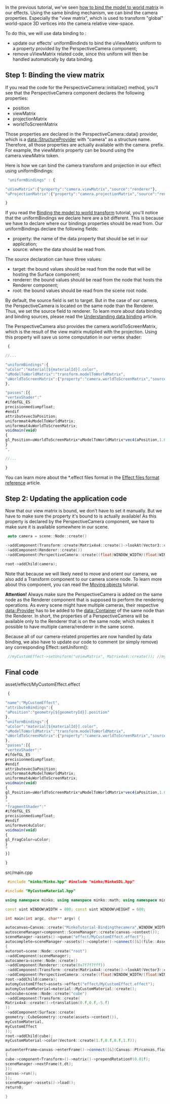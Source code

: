 In the previous tutorial, we've seen [how to bind the model to world matrix](Binding_the_model_to_world_transform.md) in our effects. Using the same binding mechanism, we can bind the camera properties. Especially the "view matrix", which is used to transform "global" world-space 3D vertices into the camera relative view-space.

To do this, we will use data binding to :

-   update our effects' uniformBindinds to bind the uViewMatrix uniform to a property provided by the PerspectiveCamera component;
-   remove uViewMatrix related code, since this uniform will then be handled automatically by data binding.

Step 1: Binding the view matrix
-------------------------------

If you read the code for the PerspectiveCamera::initialize() method, you'll see that the PerspectiveCamera component declares the following properties:

-   position
-   viewMatrix
-   projectionMatrix
-   worldToScreenMatrix

Those properties are declared in the PerspectiveCamera::data() provider, which is a [data::StructureProvider](data::StructureProvider) with "camera" as a structure name. Therefore, all those properties are actually available with the camera. prefix. For example, the viewMatrix property can be bound using the camera.viewMatrix token.

Here is how we can bind the camera transform and projection in our effect using uniformBindings:


```javascript
 "uniformBindings" : {

"uViewMatrix":{"property":"camera.viewMatrix","source":"renderer"},
"uProjectionMatrix":{"property":"camera.projectionMatrix","source":"renderer"}

} 
```


If you read the [Binding the model to world transform](Binding_the_model_to_world_transform.md) tutorial, you'll notice that the uniformBindings we declare here are a bit different. This is because we have to declare where our bindings properties should be read from. Our uniformBindings declare the following fields:

-   property: the name of the data property that should be set in our application;
-   source: where the data should be read from.

The source declaration can have three values:

-   target: the bound values should be read from the node that will be hosting the Surface component;
-   renderer: the bound values should be read from the node that hosts the Renderer component;
-   root: the bound values should be read from the scene root node.

By default, the source field is set to target. But in the case of our camera, the PerspectiveCamera is located on the same node than the Renderer. Thus, we set the source field to renderer. To learn more about data binding and binding sources, please read the [Understanding data binding](Understanding_data_binding.md) article.

The PerspectiveCamera also provides the camera.worldToScreenMatrix, which is the result of the view matrix mutiplied with the projection. Using this property will save us some computation in our vertex shader:


```javascript
 {

//...

"uniformBindings":{
"uColor":"material[${materialId}].color",
"uModelToWorldMatrix":"transform.modelToWorldMatrix",
"uWorldToScreenMatrix":{"property":"camera.worldToScreenMatrix","source":"renderer"}
},

"passes":[{
"vertexShader":"
#ifdefGL_ES
precisionmediumpfloat;
#endif
attributevec3aPosition;
uniformmat4uModelToWorldMatrix;
uniformmat4uWorldToScreenMatrix;
voidmain(void)
{
gl_Position=uWorldToScreenMatrix*uModelToWorldMatrix*vec4(aPosition,1.0);
}
",

//...

} 
```


You can learn more about the *.effect files format in the [Effect files format reference](Effect_files_format_reference.md) article.

Step 2: Updating the application code
-------------------------------------

Now that our view matrix is bound, we don't have to set it manually. But we have to make sure the property it's bound to is actually available! As this property is declared by the PerspectiveCamera component, we have to make sure it is available somewhere in our scene.


```cpp
 auto camera = scene::Node::create()

->addComponent(Transform::create(Matrix4x4::create()->lookAt(Vector3::create(),Vector3::create(-5.0f,5.0f,5.0f))))
->addComponent(Renderer::create())
->addComponent(PerspectiveCamera::create((float)WINDOW_WIDTH/(float)WINDOW_HEIGHT));

root->addChild(camera); 
```


Note that because we will likely need to move and orient our camera, we also add a Transform component to our camera scene node. To learn more about this component, you can read the [Moving objects](Moving_objects.md) tutorial.

**Attention!** Always make sure the PerspectiveCamera is added on the same node as the Renderer component that is supposed to perform the rendering operations. As every scene might have multiple cameras, their respective [data::Provider](data::Provider) has to be added to the [data::Container](data::Container) of the same node than the Renderer. In short, the properties of a PerspectiveCamera will be available only to the Renderer that is on the same node; which makes it possible to have multiple camera/renderer in the same scene.

Because all of our camera-related properties are now handled by data binding, we also have to update our code to comment (or simply remove) any corresponding Effect::setUniform():


```cpp
 //myCustomEffect->setUniform("uViewMatrix", Matrix4x4::create()); //myCustomEffect->setUniform("uProjectionMatrix", Matrix4x4::create()->perspective((float)WINDOW\WIDTH / (float)WINDOW\HEIGHT)); 
```


Final code
----------

asset/effect/MyCustomEffect.effect 
```javascript
 {

"name":"MyCustomEffect",
"attributeBindings":{
"aPosition":"geometry[${geometryId}].position"
},
"uniformBindings":{
"uColor":"material[${materialId}].color",
"uModelToWorldMatrix":"transform.modelToWorldMatrix",
"uWorldToScreenMatrix":{"property":"camera.worldToScreenMatrix","source":"renderer"}
},
"passes":[{
"vertexShader":"
#ifdefGL_ES
precisionmediumpfloat;
#endif
attributevec3aPosition;
uniformmat4uModelToWorldMatrix;
uniformmat4uWorldToScreenMatrix;
voidmain(void)
{
gl_Position=uWorldToScreenMatrix*uModelToWorldMatrix*vec4(aPosition,1.0);
}
",
"fragmentShader":"
#ifdefGL_ES
precisionmediumpfloat;
#endif
uniformvec4uColor;
voidmain(void)
{
gl_FragColor=uColor;
}
"
}]

} 
```


src/main.cpp 
```cpp
 #include "minko/Minko.hpp" #include "minko/MinkoSDL.hpp"

#include "MyCustomMaterial.hpp"

using namespace minko; using namespace minko::math; using namespace minko::component;

const uint WINDOW\WIDTH = 800; const uint WINDOW\HEIGHT = 600;

int main(int argc, char** argv) {

autocanvas=Canvas::create("MinkoTutorial-Bindingthecamera",WINDOW_WIDTH,WINDOW_HEIGHT);
autosceneManager=component::SceneManager::create(canvas->context());
sceneManager->assets()->queue("effect/MyCustomEffect.effect");
autocomplete=sceneManager->assets()->complete()->connect([&](file::AssetLibrary::Ptrassets)
{
autoroot=scene::Node::create("root")
->addComponent(sceneManager);
autocamera=scene::Node::create()
->addComponent(Renderer::create(0x7f7f7fff))
->addComponent(Transform::create(Matrix4x4::create()->lookAt(Vector3::create(),Vector3::create(-5.0f,5.0f,5.0f))))
->addComponent(PerspectiveCamera::create((float)WINDOW_WIDTH/(float)WINDOW_HEIGHT,(float)PI*0.25f,.1f,1000.f));
root->addChild(camera);
automyCustomEffect=assets->effect("effect/MyCustomEffect.effect");
automyCustomMaterial=material::MyCustomMaterial::create();
autocube=scene::Node::create("cube")
->addComponent(Transform::create(
Matrix4x4::create()->translation(0.f,0.f,-5.f)
))
->addComponent(Surface::create(
geometry::CubeGeometry::create(assets->context()),
myCustomMaterial,
myCustomEffect
));
root->addChild(cube);
myCustomMaterial->color(Vector4::create(1.f,0.f,0.f,1.f));

autoenterFrame=canvas->enterFrame()->connect([&](Canvas::Ptrcanvas,floatt,floatdt)
{
cube->component<Transform>()->matrix()->prependRotationY(0.01f);
sceneManager->nextFrame(t,dt);
});
canvas->run();
});
sceneManager->assets()->load();
return0;

} 
```


